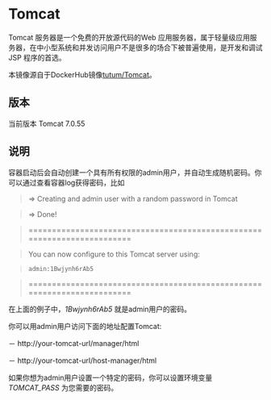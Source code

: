 # Tomcat

Tomcat 服务器是一个免费的开放源代码的Web 应用服务器，属于轻量级应用服务器，在中小型系统和并发访问用户不是很多的场合下被普遍使用，是开发和调试JSP 程序的首选。

本镜像源自于DockerHub镜像[tutum/Tomcat](https://registry.hub.docker.com/u/tutum/tomcat/)。

## 版本

当前版本 Tomcat 7.0.55

## 说明

容器启动后会自动创建一个具有所有权限的admin用户，并自动生成随机密码。你可以通过查看容器log获得密码，比如

> => Creating and admin user with a random password in Tomcat

> => Done!

> ========================================================================

> You can now configure to this Tomcat server using:

>     admin:1Bwjynh6rAb5

> ========================================================================

在上面的例子中，*1Bwjynh6rAb5* 就是admin用户的密码。

你可以用admin用户访问下面的地址配置Tomcat:

－ http://your-tomcat-url/manager/html

－ http://your-tomcat-url/host-manager/html

如果你想为admin用户设置一个特定的密码，你可以设置环境变量 *TOMCAT_PASS* 为您需要的密码。


